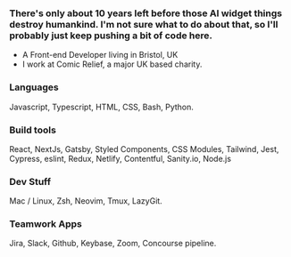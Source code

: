 ### There's only about 10 years left before those AI widget things destroy humankind. I'm not sure what to do about that, so I'll probably just keep pushing a bit of code here.

- A Front-end Developer living in Bristol, UK
- I work at Comic Relief, a major UK based charity.

### Languages
Javascript, Typescript, HTML, CSS, Bash, Python.

### Build tools
React, NextJs, Gatsby, Styled Components, CSS Modules, Tailwind, Jest, Cypress, eslint, Redux, Netlify, Contentful, Sanity.io, Node.js

### Dev Stuff
Mac / Linux, Zsh, Neovim, Tmux, LazyGit.

### Teamwork Apps
Jira, Slack, Github, Keybase, Zoom, Concourse pipeline.

